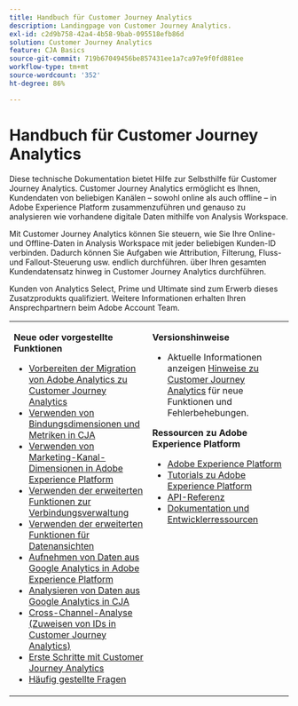 ```yaml
---
title: Handbuch für Customer Journey Analytics
description: Landingpage von Customer Journey Analytics.
exl-id: c2d9b758-42a4-4b58-9bab-095518efb86d
solution: Customer Journey Analytics
feature: CJA Basics
source-git-commit: 719b67049456be857431ee1a7ca97e9f0fd881ee
workflow-type: tm+mt
source-wordcount: '352'
ht-degree: 86%

---
```


# Handbuch für Customer Journey Analytics

Diese technische Dokumentation bietet Hilfe zur Selbsthilfe für Customer Journey Analytics. Customer Journey Analytics ermöglicht es Ihnen, Kundendaten von beliebigen Kanälen – sowohl online als auch offline – in Adobe Experience Platform zusammenzuführen und genauso zu analysieren wie vorhandene digitale Daten mithilfe von Analysis Workspace.

Mit Customer Journey Analytics können Sie steuern, wie Sie Ihre Online- und Offline-Daten in Analysis Workspace mit jeder beliebigen Kunden-ID verbinden. Dadurch können Sie Aufgaben wie Attribution, Filterung, Fluss- und Fallout-Steuerung usw. endlich durchführen. über Ihren gesamten Kundendatensatz hinweg in Customer Journey Analytics durchführen.

Kunden von Analytics Select, Prime und Ultimate sind zum Erwerb dieses Zusatzprodukts qualifiziert. Weitere Informationen erhalten Ihren Ansprechpartnern beim Adobe Account Team.

<table frame="none"> 
 <tbody> 
  <tr> 
   <td colname="col1" colsep="0" rowsep="0" valign="top"> <p class="head"> <b>Neue oder vorgestellte Funktionen</b> </p> <p> 
     <ul>
     <li><a href="https://experienceleague.adobe.com/docs/analytics-platform/using/cja-overview/aa-to-cja.html?lang=en"> Vorbereiten der Migration von Adobe Analytics zu Customer Journey Analytics </a> </li>
      <li><a href="https://experienceleague.adobe.com/docs/analytics-platform/using/cja-usecases/binding-dimensions-metrics.html?lang=en"> Verwenden von Bindungsdimensionen und Metriken in CJA </a> </li>
      <li><a href="https://experienceleague.adobe.com/docs/analytics-platform/using/cja-usecases/marketing-channels.html?lang=en"> Verwenden von Marketing-Kanal-Dimensionen in Adobe Experience Platform
 </a> </li>
     <li><a href="https://experienceleague.adobe.com/docs/analytics-platform/using/cja-connections/manage-connections.html?lang=de#connection-detail"> Verwenden der erweiterten Funktionen zur Verbindungsverwaltung </a> </li>
      <li><a href="https://experienceleague.adobe.com/docs/analytics-platform/using/cja-dataviews/data-views.html?lang=de#cja-dataviews"> Verwenden der erweiterten Funktionen für Datenansichten </a> </li>
      <li><a href="https://experienceleague.adobe.com/docs/analytics-platform/using/cja-usecases/ga-to-cja.html?lang=de#cja-usecases"> Aufnehmen von Daten aus Google Analytics in Adobe Experience Platform </a> </li>
      <li><a href="https://experienceleague.adobe.com/docs/analytics-platform/using/cja-usecases/ga-to-cja-reporting.html?lang=de#cja-usecases"> Analysieren von Daten aus Google Analytics in CJA </a> </li>
      <li><a href="https://experienceleague.adobe.com/docs/analytics-platform/using/cja-connections/cca/overview.html?lang=de#cja-connections"> Cross-Channel-Analyse (Zuweisen von IDs in Customer Journey Analytics) </a> </li>
      <li><a href="https://experienceleague.adobe.com/docs/analytics-platform/using/cja-overview/cja-getting-started.html?lang=de"> Erste Schritte mit Customer Journey Analytics </a> </li> 
      <li><a href="https://experienceleague.adobe.com/docs/analytics-platform/using/cja-overview/cja-faq.html?lang=de"> Häufig gestellte Fragen</a> </li> 
   <td colname="col2" valign="top"> <p class="head"><b>Versionshinweise</b> </p> 
    <ul> 
     <li>Aktuelle Informationen anzeigen <a href="https://experienceleague.adobe.com/docs/analytics-platform/using/releases/latest.html?lang=en" format="https" scope="external"> Hinweise zu Customer Journey Analytics</a> für neue Funktionen und Fehlerbehebungen. </li> 
    </ul> <p class="head"> <b>Ressourcen zu Adobe Experience Platform</b> </p> 
    <ul> 
     <li><a href="https://www.adobe.com/de/experience-platform.html" format="http" scope="external"> Adobe Experience Platform</a> </li> 
     <li> <a href="https://www.adobe.io/apis/experienceplatform/home/tutorials.html" format="https" scope="external"> Tutorials zu Adobe Experience Platform</a> </li> 
     <li><a href="https://www.adobe.io/apis/experienceplatform/home/api-reference.html" format="https" scope="external"> API-Referenz</a> </li> 
     <li><a href="https://www.adobe.com/de/experience-platform/documentation-and-developer-resources.html" format="https" scope="external"> Dokumentation und Entwicklerressourcen</a> </li> 
    </ul> </td> 
  </tr> 
 </tbody> 
</table>

